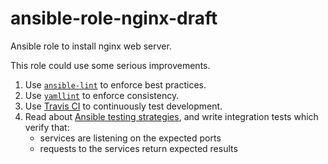 # ansible-role-nginx-draft
Ansible role to install nginx web server.

This role could use some serious improvements.

1. Use [`ansible-lint`](https://github.com/ansible/ansible-lint) to enforce best practices.
1. Use [`yamllint`](https://github.com/adrienverge/yamllint) to enforce consistency.
1. Use [Travis CI](https://travis-ci.org/) to continuously test development.
1. Read about [Ansible testing strategies](https://docs.ansible.com/ansible/latest/reference_appendices/test_strategies.html), and write integration tests which verify that:
    * services are listening on the expected ports
    * requests to the services return expected results
